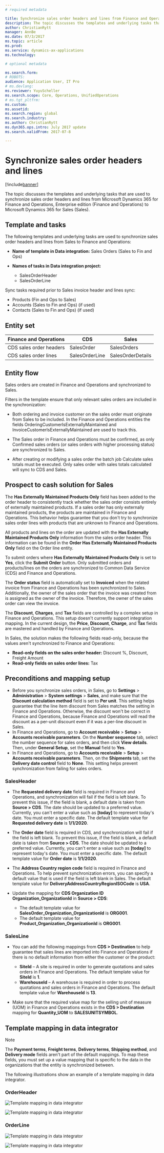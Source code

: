 ```yaml
---
# required metadata

title: Synchronize sales order headers and lines from Finance and Operations to Sales
description: The topic discusses the templates and underlying tasks that are used to synchronize sales order headers and lines from Microsoft Dynamics 365 for Finance and Operations, Enterprise edition to Microsoft Dynamics 365 for Sales. 
author: ChristianRytt
manager: AnnBe
ms.date: 07/3/2017
ms.topic: article
ms.prod: 
ms.service: dynamics-ax-applications
ms.technology: 

# optional metadata

ms.search.form: 
# ROBOTS: 
audience: Application User, IT Pro
# ms.devlang: 
ms.reviewer: YuyuScheller
ms.search.scope: Core, Operations, UnifiedOperations
# ms.tgt_pltfrm: 
ms.custom: 
ms.assetid: 
ms.search.region: global
ms.search.industry: 
ms.author: ChristianRytt
ms.dyn365.ops.intro: July 2017 update 
ms.search.validFrom: 2017-07-8

---
```


# Synchronize sales order headers and lines

[!include[banner](../includes/banner.md)]

The topic discusses the templates and underlying tasks that are used to synchronize sales order headers and lines from Microsoft Dynamics 365 for Finance and Operations, Enterprise edition (Finance and Operations) to Microsoft Dynamics 365 for Sales (Sales). 

## Template and tasks

The following templates and underlying tasks are used to synchronize sales order headers and lines from Sales to Finance and Operations:

- **Name of template in Data integration:** Sales Orders (Sales to Fin and Ops)
- **Names of tasks in Data integration project:**

    - SalesOrderHeader
    - SalesOrderLine

Sync tasks required prior to Sales invoice header and lines sync:

- Products (Fin and Ops to Sales)
- Accounts (Sales to Fin and Ops) (if used)
- Contacts (Sales to Fin and Ops) (if used)

## Entity set

| Finance and Operations |    CDS         |     Sales      |
|------------------------|----------------|----------------|
| CDS sales order headers| SalesOrder     | SalesOrders |
| CDS sales order lines  | SalesOrderLine | SalesOrderDetails|

## Entity flow

Sales orders are created in Finance and Operations and synchronized to Sales.

Filters in the template ensure that only relevant sales orders are included in the synchronization:

- Both ordering and invoice customer on the sales order must originate from Sales to be included. In the Finance and Operations entities the fields OrderingCustomerIsExternallyMaintained and InvoiceCustomerIsExternallyMaintained are used to track this.

- The Sales order in Finance and Operations must be confirmed, as only Confirmed sales orders (or sales orders with higher processing status) are synchronized to Sales.

- After creating or modifying a sales order the batch job Calculate sales totals must be executed. Only sales order with sales totals calculated will sync to CDS and Sales.





## Prospect to cash solution for Sales

The **Has Externally Maintained Products Only** field has been added to the order header to consistently track whether the sales order consists entirely of externally maintained products. If a sales order has only externally maintained products, the products are maintained in Finance and Operations. This behavior helps guarantee that you don't try to synchronize sales order lines with products that are unknown to Finance and Operations.

All products and lines on the order are updated with the **Has Externally Maintained Products Only** information from the sales order header. This information can be found in the **Order Has Externally Maintained Products Only** field on the Order line entity.

To submit orders where **Has Externally Maintained Products Only** is set to **Yes**, click the **Submit Order** button. Only submitted orders and products/lines on the orders are synchronized to Common Data Service (CDS) and Finance and Operations.

The **Order status** field is automatically set to **Invoiced** when the related invoice from Finance and Operations has been synchronized to Sales. Additionally, the owner of the sales order that the invoice was created from is assigned as the owner of the invoice. Therefore, the owner of the sales order can view the invoice.

The **Discount**, **Charges**, and **Tax** fields are controlled by a complex setup in Finance and Operations. This setup doesn't currently support integration mapping. In the current design, the **Price**, **Discount**, **Charge**, and **Tax** fields are mastered and handled by Finance and Operations.

In Sales, the solution makes the following fields read-only, because the values aren't synchronized to Finance and Operations:

- **Read-only fields on the sales order header:** Discount %, Discount, Freight Amount
- **Read-only fields on sales order lines:** Tax

## Preconditions and mapping setup

- Before you synchronize sales orders, in Sales, go to **Settings** &gt; **Administration** &gt; **System settings** &gt; **Sales**, and make sure that the **Discount calculation method** field is set to **Per unit**. This setting helps guarantee that the line item discount from Sales matches the setting in Finance and Operations. Otherwise, the discount won't be correct in Finance and Operations, because Finance and Operations will read the discount as a per-unit discount even if it was a per-line discount in Sales.
- In Finance and Operations, go to **Account receivable** &gt; **Setup** &gt; **Accounts receivable parameters**. On the **Number sequence** tab, select the number sequence for sales orders, and then click **View details**. Then, under **General Setup**, set the **Manual** field to **Yes**.
- In Finance and Operations, go to **Accounts receivable** &gt; **Setup** &gt; **Accounts receivable parameters**. Then, on the **Shipments** tab, set the **Delivery date control** field to **None**. This setting helps prevent synchronization from failing for sales orders.

### SalesHeader

- The **Requested delivery date** field is required in Finance and Operations, and synchronization will fail if the field is left blank. To prevent this issue, if the field is blank, a default date is taken from **Source &gt; CDS**. The date should be updated to a preferred value. Currently, you can't enter a value such as **[today]** to represent today's date. You must enter a specific date. The default template value for **Requested delivery date** is **1/1/2020**.
- The **Order date** field is required in CDS, and synchronization will fail if the field is left blank. To prevent this issue, if the field is blank, a default date is taken from **Source &gt; CDS**. The date should be updated to a preferred value. Currently, you can't enter a value such as **[today]** to represent today's date. You must enter a specific date. The default template value for **Order date** is **1/1/2020**.
- The **Address Country region code** field is required in Finance and Operations. To help prevent synchronization errors, you can specify a default value that is used if the field is left blank in Sales. The default template value for **DeliveryAddressCountryRegionISOCode** is **USA**.
- Update the mapping for **CDS Organization ID Organization_OrganizationId** in **Source &gt; CDS**:

    - The default template value for **SalesOrder_Organization_OrganizationId** is **ORG001**.
    - The default template value for **Product_Organization_OrganizationId** is **ORG001**.

### SalesLine

- You can add the following mappings from **CDS &gt; Destination** to help guarantee that sales lines are imported into Finance and Operations if there is no default information from either the customer or the product:

    - **SiteId** – A site is required in order to generate quotations and sales orders in Finance and Operations. The default template value for **SiteId** is **1**.
    - **WarehouseId** – A warehouse is required in order to process quotations and sales orders in Finance and Operations. The default template value for **WarehouseId** is **13**.

- Make sure that the required value map for the selling unit of measure (UOM) in Finance and Operations exists in the **CDS &gt; Destination** mapping for **Quantity_UOM** to **SALESUNITSYMBOL**.

## Template mapping in data integrator

> [!NOTE]
> The **Payment terms**, **Freight terms**, **Delivery terms**, **Shipping method**, and **Delivery mode** fields aren't part of the default mappings. To map these fields, you must set up a value mapping that is specific to the data in the organizations that the entity is synchronized between.

The following illustrations show an example of a template mapping in data integrator.

### OrderHeader

![Template mapping in data integrator](./media/sales-order-template-mapping-data-integrator-1.png)

![Template mapping in data integrator](./media/sales-order-template-mapping-data-integrator-2.png)

### OrderLine

![Template mapping in data integrator](./media/sales-order-template-mapping-data-integrator-3.png)

![Template mapping in data integrator](./media/sales-order-template-mapping-data-integrator-4.png)
